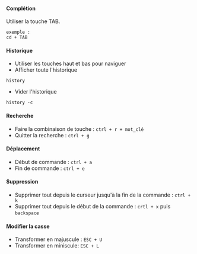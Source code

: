 #### Complétion
Utiliser la touche TAB. 
```
exemple :
cd + TAB
```
#### Historique
- Utiliser les touches haut et bas pour naviguer
- Afficher toute l'historique 
```
history 
```
- Vider l'historique
```
history -c
```
#### Recherche
- Faire la combinaison de touche : ```ctrl + r + mot_clé```
- Quitter la recherche : ```ctrl + g ```
#### Déplacement
- Début de commande : ```ctrl + a```
- Fin de commande : ```ctrl + e```
#### Suppression
- Supprimer tout depuis le curseur jusqu'à la fin de la commande : ```ctrl + k```
- Supprimer tout depuis le début de la commande : ```crtl + x``` puis ```backspace```
#### Modifier la casse
- Transformer en majuscule : ```ESC + U``` 
- Transformer en miniscule: ```ESC + L``` 
